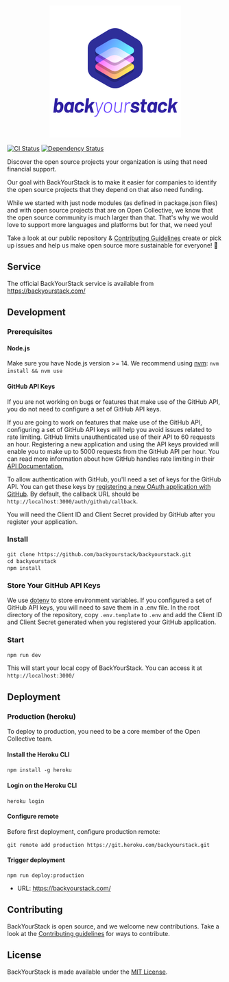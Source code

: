 <p align="center">
  <a href="https://backyourstack.com/"><img width="308" height="308" src="public/static/img/logo-og-1.png" alt="BackYourStack"></a>
</p>

[![CI Status](https://github.com/backyourstack/backyourstack/workflows/CI/badge.svg)](https://github.com/opencollective/opencollective-api/actions/workflows/ci.yml)
[![Dependency Status](https://david-dm.org/backyourstack/backyourstack/status.svg)](https://david-dm.org/backyourstack/backyourstack)

Discover the open source projects your organization is using that need financial support.

Our goal with BackYourStack is to make it easier for companies to identify the open source projects that they depend on that also need funding.

While we started with just node modules (as defined in package.json files) and with open source projects that are on Open Collective, we know that the open source community is much larger than that. That's why we would love to support more languages and platforms but for that, we need you!

Take a look at our public repository & [Contributing Guidelines](https://github.com/backyourstack/backyourstack/blob/master/CONTRIBUTING.md) create or pick up issues and help us make open source more sustainable for everyone! 🙌

## Service

The official BackYourStack service is available from https://backyourstack.com/

## Development

### Prerequisites

#### Node.js

Make sure you have Node.js version >= 14. We recommend using [nvm](https://github.com/creationix/nvm): `nvm install && nvm use`

#### GitHub API Keys

If you are not working on bugs or features that make use of the GitHub API, you do not need to configure a set of GitHub API keys.

If you are going to work on features that make use of the GitHub API, configuring a set of GitHub API keys will help you avoid issues related to rate limiting. GitHub limits unauthenticated use of their API to 60 requests an hour. Registering a new application and using the API keys provided will enable you to make up to 5000 requests from the GitHub API per hour. You can read more information about how GitHub handles rate limiting in their [API Documentation.](https://developer.github.com/v3/#rate-limiting)

To allow authentication with GitHub, you'll need a set of keys for the GitHub API. You can get these keys by [registering a new OAuth application with GitHub](https://github.com/settings/applications/new). By default, the callback URL should be `http://localhost:3000/auth/github/callback`.

You will need the Client ID and Client Secret provided by GitHub after you register your application.

### Install

```
git clone https://github.com/backyourstack/backyourstack.git
cd backyourstack
npm install
```

### Store Your GitHub API Keys

We use [dotenv](https://github.com/motdotla/dotenv) to store environment variables. If you configured a set of GitHub API keys, you will need to save them in a .env file. In the root directory of the repository, copy `.env.template` to `.env` and add the Client ID and Client Secret generated when you registered your GitHub application.

### Start

`npm run dev`

This will start your local copy of BackYourStack. You can access it at `http://localhost:3000/`

## Deployment

### Production (heroku)

To deploy to production, you need to be a core member of the Open Collective team.

#### Install the Heroku CLI

`npm install -g heroku`

#### Login on the Heroku CLI

`heroku login`

#### Configure remote

Before first deployment, configure production remote:

```
git remote add production https://git.heroku.com/backyourstack.git
```

#### Trigger deployment

```
npm run deploy:production
```

- URL: https://backyourstack.com/

## Contributing

BackYourStack is open source, and we welcome new contributions. Take a look at the [Contributing guidelines](Contributing.md) for ways to contribute.

## License

BackYourStack is made available under the [MIT License](LICENSE).
